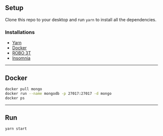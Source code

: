 ## Setup

Clone this repo to your desktop and run `yarn` to install all the dependencies.


### Installations

- [Yarn](https://yarnpkg.com/lang/en/docs/install/)
- [Docker](https://docs.docker.com/install/)
- [ROBO 3T](https://robomongo.org/download)
- [Insomnia](https://insomnia.rest/download)

--- 

## Docker

```bash
docker pull mongo
docker run --name mongodb -p 27017:27017 -d mongo
docker ps
```

---

## Run

```bash
yarn start
```
